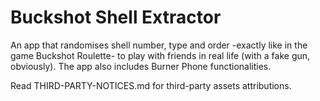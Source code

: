 # Buckshot Shell Extractor

An app that randomises shell number, type and order -exactly like in the game Buckshot Roulette- to play with friends in real life (with a fake gun, obviously).
The app also includes Burner Phone functionalities.

Read THIRD-PARTY-NOTICES.md for third-party assets attributions.
